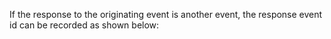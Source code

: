 If the response to the originating event is another event, the response event
id can be recorded as shown below: